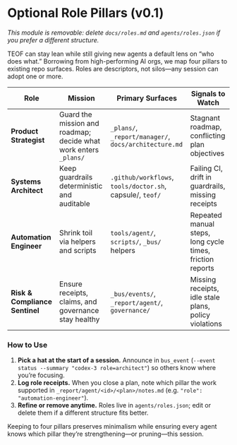 # Optional Role Pillars (v0.1)

_This module is removable: delete `docs/roles.md` and `agents/roles.json` if you prefer a different structure._

TEOF can stay lean while still giving new agents a default lens on “who does what.” Borrowing from high-performing AI orgs, we map four pillars to existing repo surfaces. Roles are descriptors, not silos—any session can adopt one or more.

| Role | Mission | Primary Surfaces | Signals to Watch |
| --- | --- | --- | --- |
| **Product Strategist** | Guard the mission and roadmap; decide what work enters `_plans/` | `_plans/`, `_report/manager/`, `docs/architecture.md` | Stagnant roadmap, conflicting plan objectives |
| **Systems Architect** | Keep guardrails deterministic and auditable | `.github/workflows`, `tools/doctor.sh`, capsule/, `teof/` | Failing CI, drift in guardrails, missing receipts |
| **Automation Engineer** | Shrink toil via helpers and scripts | `tools/agent/`, `scripts/`, `_bus/` helpers | Repeated manual steps, long cycle times, friction reports |
| **Risk & Compliance Sentinel** | Ensure receipts, claims, and governance stay healthy | `_bus/events/`, `_report/agent/`, `governance/` | Missing receipts, idle stale plans, policy violations |

### How to Use
1. **Pick a hat at the start of a session.** Announce in `bus_event` (`--event status --summary "codex-3 role=architect"`) so others know where you’re focusing.
2. **Log role receipts.** When you close a plan, note which pillar the work supported in `_report/agent/<id>/<plan>/notes.md` (e.g. `"role": "automation-engineer"`).
3. **Refine or remove anytime.** Roles live in `agents/roles.json`; edit or delete them if a different structure fits better.

Keeping to four pillars preserves minimalism while ensuring every agent knows which pillar they’re strengthening—or pruning—this session.
